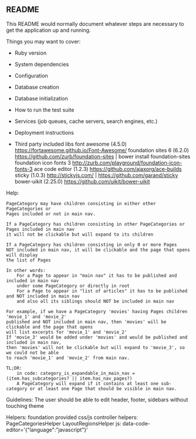 ## README

This README would normally document whatever steps are necessary to get the
application up and running.

Things you may want to cover:

* Ruby version

* System dependencies

* Configuration

* Database creation

* Database initialization

* How to run the test suite

* Services (job queues, cache servers, search engines, etc.)

* Deployment instructions

* Third party included libs
    font awesome (4.5.0) https://fortawesome.github.io/Font-Awesome/
    foundation sites 6 (6.2.0) https://github.com/zurb/foundation-sites | bower install foundation-sites
    foundation icon fonts 3 http://zurb.com/playground/foundation-icon-fonts-3
    ace code editor (1.2.3) https://github.com/ajaxorg/ace-builds
    sticky (1.0.3) http://stickyjs.com/ | https://github.com/garand/sticky
    bower-uikit (2.25.0) https://github.com/uikit/bower-uikit
    

Help:
    
    PageCategory may have children consisting in either other PageCategories or 
    Pages included or not in main nav.
    
    If a PageCategory has children consisting in other PageCategories or Pages included in main nav 
    it will not be clickable but will expand to its children
    
    If a PageCategory has children consisting in only 0 or more Pages
    NOT included in main nav, it will be clickable and the page that opens will display 
    the list of Pages
    
    In other words:
        For a Page to appear in "main nav" it has to be published and included in main nav
        under some PageCategory or directly in root
        For a Page to appear in "list of articles" it has to be published and NOT included in main nav
        and also all its siblings should NOT be included in main nav
        
    For example, if we have a PageCategory 'movies' having Pages children 'movie_1' and 'movie_2'
    published and NOT included in main nav, then 'movies' will be clickable and the page that opens
    will list excerpts for 'movie_1' and 'movie_2'
    If 'movie_3' would be added under 'movies' and would be published and included in main nav,
    then 'movies' will not be clickable but will expand to 'movie_3', so we could not be able
    to reach 'movie_1' and 'movie_2' from main nav.
    
    TL;DR: 
        in code: category_is_expandable_in_main_nav = (item.has_subcategories? || item.has_nav_pages?)
        A PageCategory will expand if it contains at least one sub-category or at least one Page that should be visible in main nav.
    
    

Guidelines:
    The user should be able to edit header, footer, sidebars without touching theme

Helpers:
    foundation provided css/js
    controller helpers:
        PageCategoriesHelper
        LayoutRegionsHelper
    js: 
        data-code-editor='{"language":"javascript"}'
